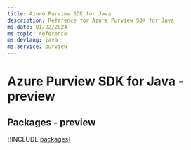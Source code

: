 ```yaml
---
title: Azure Purview SDK for Java
description: Reference for Azure Purview SDK for Java
ms.date: 01/22/2024
ms.topic: reference
ms.devlang: java
ms.service: purview
---
```

# Azure Purview SDK for Java - preview
## Packages - preview
[!INCLUDE [packages](purview-index.md)]